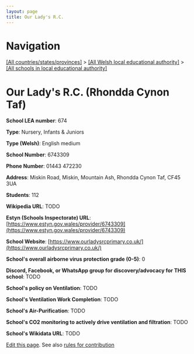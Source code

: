 ```yaml
---
layout: page
title: Our Lady's R.C.
---
```

# Navigation

[[All countries/states/provinces]](../../..) > [[All Welsh local educational authority]](../..) > [[All schools in local educational authority]](..)

# Our Lady's R.C. (Rhondda Cynon Taf)

**School LEA number**: 674

**Type**: Nursery, Infants & Juniors

**Type (Welsh)**: English medium

**School Number**: 6743309

**Phone Number**: 01443 472230

**Address**: Miskin Road, Miskin, Mountain Ash, Rhondda Cynon Taf, CF45 3UA

**Students**: 112

**Wikipedia URL**: TODO

**Estyn (Schools Inspectorate) URL**: [https://www.estyn.gov.wales/provider/6743309](https://www.estyn.gov.wales/provider/6743309)

**School Website**: [https://www.ourladysrcprimary.co.uk/](https://www.ourladysrcprimary.co.uk/)

**School's overall airborne virus protection grade (0-5)**: 0

**Discord, Facebook, or WhatsApp group for discovery/advocacy for THIS school**: TODO

**School's policy on Ventilation**: TODO

**School's Ventilation Work Completion**: TODO

**School's Air-Purification**: TODO

**School's CO2 monitoring to actively drive ventilation and filtration**: TODO

**School's Wikidata URL**: TODO




[Edit this page](https://github.com/VentilationProject/Wales/edit/prif/./Rhondda_Cynon_Taf/Our_Lady's_R.C..md). See also [rules for contribution](../../../contribution-rules/)
